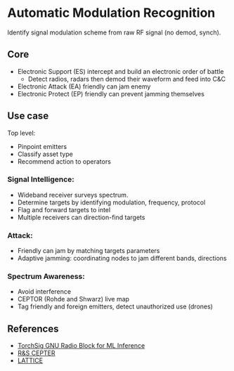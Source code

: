 # Automatic Modulation Recognition

Identify signal modulation scheme from raw RF signal (no demod, synch).

## Core
+ Electronic Support (ES) intercept and build an electronic order of battle
    + Detect radios, radars then demod their waveform and feed into C&C
+ Electronic Attack  (EA) friendly can jam enemy
+ Electronic Protect (EP) friendly can prevent jamming themselves

## Use case

Top level:
+ Pinpoint emitters
+ Classify asset type
+ Recommend action to operators

### Signal Intelligence:
+ Wideband receiver surveys spectrum.
+ Determine targets by identifying modulation, frequency, protocol
+ Flag and forward targets to intel
+ Multiple receivers can direction-find targets

### Attack:
+ Friendly can jam by matching targets parameters
+ Adaptive jamming: coordinating nodes to jam different bands, directions

### Spectrum Awareness:
+ Avoid interference
+ CEPTOR (Rohde and Shwarz) live map
+ Tag friendly and foreign emitters, detect unauthorized use (drones)

## References

+ [TorchSig GNU Radio Block for ML Inference](https://events.gnuradio.org/event/24/contributions/628/attachments/190/473/TorchSig_GRCon2024_paper.pdf)
+ [R&S CEPTER](https://www.rohde-schwarz.com/us/applications/r-s-ceptor-the-military-spectrum-monitoring-solution-application-card_56279-1527495.html)
+ [LATTICE](https://www.anduril.com/command-and-control/)

